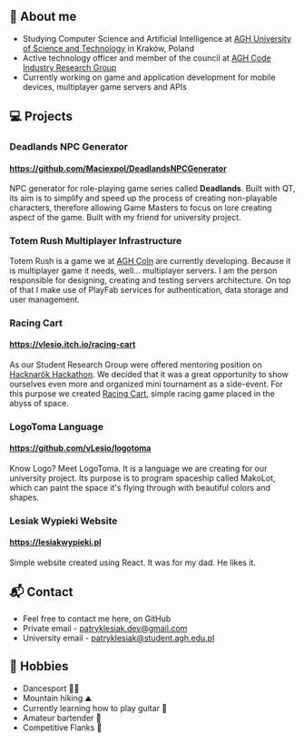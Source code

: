 ## 💬 About me
- Studying Computer Science and Artificial Intelligence at [AGH University of Science and Technology](https://www.agh.edu.pl) in Kraków, Poland
- Active technology officer and member of the council at [AGH Code Industry Research Group](https://www.skn.agh.edu.pl/kolo/agh-code-industry-coin/)
- Currently working on game and application development for mobile devices, multiplayer game servers and APIs

## :computer: Projects

### Deadlands NPC Generator

#### https://github.com/Maciexpol/DeadlandsNPCGenerator

NPC generator for role-playing game series called **Deadlands**. Built with QT, its aim is to simplify and speed up the process of creating non-playable characters, therefore allowing Game Masters to focus on lore creating aspect of the game. Built with my friend for university project.

### Totem Rush Multiplayer Infrastructure

Totem Rush is a game we at [AGH CoIn](https://www.skn.agh.edu.pl/kolo/agh-code-industry-coin/) are currently developing. Because it is multiplayer game it needs, well... multiplayer servers. I am the person responsible for designing, creating and testing servers architecture. On top of that I make use of PlayFab services for authentication, data storage and user management.

### Racing Cart

#### https://vlesio.itch.io/racing-cart

As our Student Research Group were offered mentoring position on [Hacknarök Hackathon](https://hacknarok.eestec.pl). We decided that it was a great opportunity to show ourselves even more and organized mini tournament as a side-event. For this purpose we created [Racing Cart](https://vlesio.itch.io/racing-cart), simple racing game placed in the abyss of space.

### LogoToma Language

#### https://github.com/vLesio/logotoma

Know Logo? Meet LogoToma. It is a language we are creating for our university project. Its purpose is to program spaceship called MakoLot, which can paint the space it's flying through with beautiful colors and shapes.

### Lesiak Wypieki Website

#### https://lesiakwypieki.pl

Simple website created using React. It was for my dad. He likes it.


## 📬 Contact
- Feel free to contact me here, on GitHub
- Private email - patryklesiak.dev@gmail.com
- University email - patryklesiak@student.agh.edu.pl

## 🧗 Hobbies
- Dancesport 🕺🏻
- Mountain hiking ⛰️
- Currently learning how to play guitar 🎸
- Amateur bartender 🍹
- Competitive Flanks 🍻
